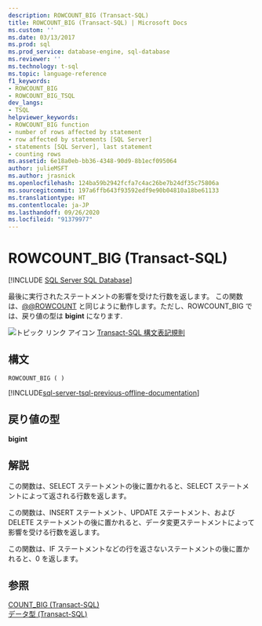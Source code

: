 ```yaml
---
description: ROWCOUNT_BIG (Transact-SQL)
title: ROWCOUNT_BIG (Transact-SQL) | Microsoft Docs
ms.custom: ''
ms.date: 03/13/2017
ms.prod: sql
ms.prod_service: database-engine, sql-database
ms.reviewer: ''
ms.technology: t-sql
ms.topic: language-reference
f1_keywords:
- ROWCOUNT_BIG
- ROWCOUNT_BIG_TSQL
dev_langs:
- TSQL
helpviewer_keywords:
- ROWCOUNT_BIG function
- number of rows affected by statement
- row affected by statements [SQL Server]
- statements [SQL Server], last statement
- counting rows
ms.assetid: 6e18a0eb-bb36-4348-90d9-8b1ecf095064
author: julieMSFT
ms.author: jrasnick
ms.openlocfilehash: 124ba59b2942fcfa7c4ac26be7b24df35c75806a
ms.sourcegitcommit: 197a6ffb643f93592edf9e90b04810a18be61133
ms.translationtype: HT
ms.contentlocale: ja-JP
ms.lasthandoff: 09/26/2020
ms.locfileid: "91379977"
---
```

# <a name="rowcount_big-transact-sql"></a>ROWCOUNT_BIG (Transact-SQL)
[!INCLUDE [SQL Server SQL Database](../../includes/applies-to-version/sql-asdb.md)]

  最後に実行されたステートメントの影響を受けた行数を返します。 この関数は、[@@ROWCOUNT](../../t-sql/functions/rowcount-transact-sql.md) と同じように動作します。ただし、ROWCOUNT_BIG では、戻り値の型は **bigint** になります.  
  
 ![トピック リンク アイコン](../../database-engine/configure-windows/media/topic-link.gif "トピック リンク アイコン") [Transact-SQL 構文表記規則](../../t-sql/language-elements/transact-sql-syntax-conventions-transact-sql.md)  
  
## <a name="syntax"></a>構文  
  
```syntaxsql
ROWCOUNT_BIG ( )  
```  
  
[!INCLUDE[sql-server-tsql-previous-offline-documentation](../../includes/sql-server-tsql-previous-offline-documentation.md)]

## <a name="return-types"></a>戻り値の型
 **bigint**  
  
## <a name="remarks"></a>解説  
 この関数は、SELECT ステートメントの後に置かれると、SELECT ステートメントによって返される行数を返します。  
  
 この関数は、INSERT ステートメント、UPDATE ステートメント、および DELETE ステートメントの後に置かれると、データ変更ステートメントによって影響を受ける行数を返します。  
  
 この関数は、IF ステートメントなどの行を返さないステートメントの後に置かれると、0 を返します。  
  
## <a name="see-also"></a>参照  
 [COUNT_BIG &#40;Transact-SQL&#41;](../../t-sql/functions/count-big-transact-sql.md)   
 [データ型 &#40;Transact-SQL&#41;](../../t-sql/data-types/data-types-transact-sql.md)  
  
  
